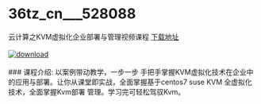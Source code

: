 # 36tz_cn___528088
云计算之KVM虚拟化企业部署与管理视频课程
[下载地址](http://www.36tz.cn/article/528088 "下载地址")
<br/></br>[![download](http://36tz.cn/muke_img/2019_10_356-59-300x225.jpg "下载地址")](http://www.36tz.cn/article/528088 "下载地址")
<br/></br>### 课程介绍:
以案例带动教学，一步一步 手把手掌握KVM虚拟化技术在企业中的应用与部署。让你从课堂即实战，全面掌握基于centos7 suse KVM 全虚拟化技术，全面掌握Kvm部署 管理。学习完可轻松驾驭Kvm。



